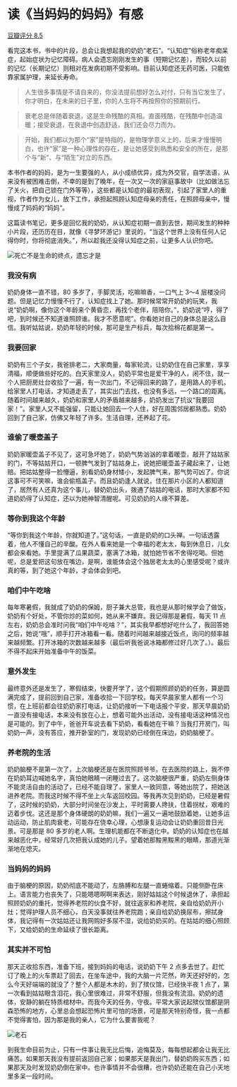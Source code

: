 # 读《当妈妈的妈妈》有感


[豆瓣评分 8.5](https://book.douban.com/subject/35296852/)

看完这本书，书中的片段，总会让我想起我的奶奶“老石”。“认知症”俗称老年痴呆症，起始症状为记忆障碍。病人会遗忘刚刚发生的事（短期记忆差），而较久以前的记忆（长期记忆）则相对在发病初期不受影响。目前认知症还无药可医，只能依靠家属护理，来延长寿命。

> 人生很多事情是不请自来的，你没法提前想好怎么对付，只有当它发生了，你才明白，在未来的日子里，你的人生将不再按照你的预期前行。  

> 衰老总是伴随着衰退，这是生命残酷的真相。直面残酷，在残酷中创造温暖；接受衰退，在衰退中创造舒适，我们还会尽力而为。  

> 开始，我们都以为那个“家”是特指的，是物理学意义上的，后来才慢慢明白，也许“家”是一种心理性的存在，是让她感受到熟悉和安全的所在，是那个与“新”、与“陌生”对立的东西。  

本书作者的妈妈，是为一生要强的人，从小成绩优异，成为外交官，自学法语，从来没有被困难击倒，不幸的是到了晚年，在一次又一次的家庭事故中（比如做法忘了关火，把自己锁在门外等等），这些都是认知症的最初表现，引起了家里人的重视，作者作为女儿，放下工作，承担起照顾认知症母亲的责任，在照顾母亲中，慢慢成了妈妈的“妈妈“。

这篇读书笔记，更多是回忆我的奶奶，从认知症初期一直到去世，期间发生的种种小片段，还历历在目，就像《寻梦环游记》里说的，“当这个世界上没有任何人记得你时，你将彻底消失。”，所以趁我还没得认知症之前，让更多人认识你吧。

![死亡不是生命的终点，遗忘才是](https://image.ericzzz.com/2023/07/03/6702ad7cb6ba0d402b8a4c5b0bf0e0bf.webp)

### 我没有病
奶奶身体一直不错，80 多岁了，手脚灵活，吃嘛嘛香，一口气上 3～4 层楼没问题。但是记忆力慢慢不行了，认知症找上了她。那时候常常开奶奶的玩笑，我说“奶奶啊，像你这个年龄来个黄昏恋，再找个老伴，陪陪你。”，奶奶说“哼，得了吧，到时候还不知道谁照顾谁。我才不愿意呢”。你看她对自己的身体总是这么自信。我听姑姑说，奶奶年轻的时候，那可是生产标兵，每次拾棉花都是第一。

### 我要回家
奶奶有三个子女，我爸排老二，大家商量，每家轮流，让奶奶住在自己家里，享享清福，顺便做些好吃的。白天家里没人，奶奶平常也是爱干净的人，闲不住，就一个人把厨房灶台收拾了一遍，有一次出门，不记得回来的路了，是用路人的手机，给家里人打电话，才知道走丢了，其实出门去找，也没有多远，一个路口的距离。随着时间越来越久，奶奶和家里人的矛盾越来越多，奶奶发出了抗议“我要回家！”。家里人又不能强留，只能让她回去一个人住，好在周围邻居都熟悉。奶奶回到了自己家，仿佛又年轻了许多。生活自理，还养起了花。

### 谁偷了暖壶盖子
奶奶家暖壶盖子不见了，这可急坏她了，奶奶气势汹汹的拿着暖壶，敲开了姑姑家的门，不等姑姑开口，一顿脾气发到了姑姑身上，说她把暖壶盖子藏起来了，让她赔。把姑姑整得一脸懵逼，别看奶奶身材矮小，发起脾气来，那气势可凶了。你说这事可不可笑嘛，谁会偷瓶盖子。而且奶奶逢人就说，住在那片小区的人都知道了，居然有人还真为这个事儿，替奶奶出头，拨通了姑姑的电话，那时大家都不知道奶奶得了认知症，还以为她神智清醒呢。可见奶奶的人缘不算差。

### 等你到我这个年龄
“等你到我这个年龄，你就知道了。”这句话，一直是奶奶的口头禅。一句话透露着，他人不懂自己的辛酸。在外人看来她是一个幸福的老太太，每到休息日，儿女都会来看她。手里提满了瓜果蔬菜，塞满了冰箱，就怕她节省不舍得吃喝。但她呢，总是爱把这句放在嘴边，是啊，谁能体会这个独居老太太的心里感受呢？或许真的等，到了她这个年龄，才会体会到吧。

### 咱们中午吃啥
每年寒暑假，我就成了奶奶的保姆，厨子兼大总管，我也是从那时候学会了做饭，奶奶有个好处，不管你炒的菜如何，她从来不嫌弃。我记得那是暑假，每天 11 点左右，奶奶总会准时问我“咱们中午吃啥？”，其实我早都想好吃什么了，我回答她之后，她说“哦”，顺手打开冰箱看一看。随着时间越来越接近饭点，询问的频率越来越频繁。打开冰箱的次数越来越多（最后听我爸说冰箱都修过好几次了。）。最后不得不起床开始准备中午的饭菜。

### 意外发生
最终意外还是发生了，寒假结束，快要开学了，这个假期照顾奶奶的任务，算是圆满完成了，提前回到自己家，准备收拾一下回学校，每天早晨家里人都有一个习惯，在上班前都会往奶奶家打电话，让奶奶接听一下电话报个平安，那天早晨奶奶一直没有接电话，本来没有放在心上，想着可能外出活动，没有接电话这种情况也是可能的。到了中午，爸爸开车说去看下奶奶，看看她在干嘛？当我打开房门，叫奶奶一声，没有答应，推开卧室的门，发现奶奶已经倒在床边，奶奶脑梗了。

### 养老院的生活
奶奶脑梗不是第一次了，上次脑梗还是在医院照顾爷爷。在去医院的路上，我不停在奶奶耳边喊她名字，真怕她眼睛一闭睡过去了。这次脑梗很严重，奶奶左侧身体不能灵活自由的活动了，已经不能自理了，家里人一致同意，等她出院了，把她送进养老院。而我这时候不得不坐上火车返回校园。等我再次见到奶奶，已经是暑假了，这时候的奶奶，大部分时间坐在沙发上，平时需要人搀扶，住着拐杖，艰难的迈着步伐。这还是那个身体硬朗的奶奶嘛，我们一遍又一遍地鼓励着她，让她多运动运动，防止肌肉衰老，可能存在侥幸心理，心想康复运动会让奶奶重回昔日光景。可是那是 80 多岁的老人啊。生理机能都在不断退化中。奶奶的认知症也在越来越恶化中，经常好几次把我认成她的儿子。望着她那黢黑黢黑的眼睛，那道光渐渐地在熄灭。

### 当妈妈的妈妈
由于脑梗的原因，奶奶彻底不能动了，左胳膊和左腿一直蜷缩着。只能侧卧在床上。语言能力也丧失了，只能嗯嗯啊啊来表达，刚好姑姑这个时候退休了，承担起照顾奶奶的重托，觉得养老院的伙食不好，就往返家和养老院，亲自给奶奶开小灶；觉得护理人员不细心，白天没事就往养老院跑；亲自给奶奶换尿布，擦拭身体，我记得有一次姑姑还让我网购好多尿不湿，说给奶奶买的。在姑姑的细心照顾下，又给奶奶的生命延续了很长距离。

### 其实并不可怕
那天正收拾东西，准备下班，接到妈妈的电话，说奶奶下午 2 点多去世了。赶忙订了晚上的火车票赶了回去，在坐车途中，我的大脑一片茫然，昨天还好好的，怎么今天好端端的就没了？整个人都是木木的，到了殡仪馆，已经快半夜 1 点了，第一次看到姑姑眼含泪花，我心里很难过，非常不舒服，但我没有流泪。奶奶的遗体，安静的躺在特质棺材中。而我今天的任务，守夜。平常大家说起殡仪馆都是阴森恐怖的地方，心里总会想起恐怖片里可怕的场景，可是那天特别奇怪，我一点都不觉得害怕，因为那是我的亲人，它为什么要害我呢？

![老石](https://image.ericzzz.com/2023/07/03/e6a5f2d12c52c6793d478afe4d2a7e32.webp)

到我生命目前为止，只有一件事让我无比后悔，追悔莫及，每每想起都会让我无比痛苦。如果那天我没有提前返回自己家；如果那天是我出门，替奶奶购买东西；如果那天及时发现奶奶倒在家中。也许事情并不会很糟，也许奶奶还能在自己小天地里多呆一段时间。
